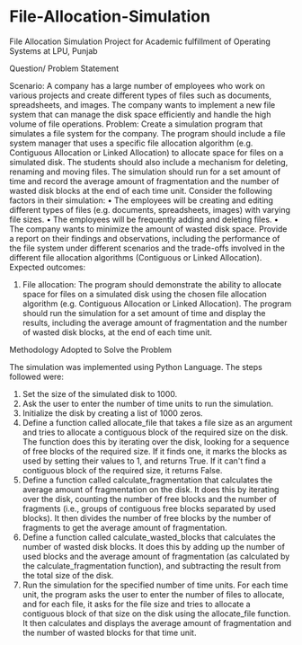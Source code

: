 # File-Allocation-Simulation
File Allocation Simulation Project for Academic fulfillment of Operating Systems at LPU, Punjab



Question/ Problem Statement

Scenario: A company has a large number of employees who work on various projects and create different types of files such as documents, spreadsheets, and images. The company wants to implement a new file system that can manage the disk space efficiently and handle the high volume of file operations.
Problem: Create a simulation program that simulates a file system for the company. The program should include a file system manager that uses a specific file allocation algorithm (e.g. Contiguous Allocation or Linked Allocation) to allocate space for files on a simulated disk. The students should also include a mechanism for deleting, renaming and moving files. The simulation should run for a set amount of time and record the average amount of fragmentation and the number of wasted disk blocks at the end of each time unit.
Consider the following factors in their simulation:
• The employees will be creating and editing different types of files (e.g. documents, spreadsheets, images) with varying file sizes.
• The employees will be frequently adding and deleting files.
• The company wants to minimize the amount of wasted disk space.
Provide a report on their findings and observations, including the performance of the file system under different scenarios and the trade-offs involved in the different file allocation algorithms (Contiguous or Linked Allocation).
Expected outcomes:
1. File allocation: The program should demonstrate the ability to allocate space for files on a simulated disk using the chosen file allocation algorithm (e.g. Contiguous Allocation or Linked Allocation).
The program should run the simulation for a set amount of time and display the results, including the average amount of fragmentation and the number of wasted disk blocks, at the end of each time unit.




Methodology Adopted to Solve the Problem


The simulation was implemented using Python Language.
The steps followed were:
1.	Set the size of the simulated disk to 1000.
2.	Ask the user to enter the number of time units to run the simulation.
3.	Initialize the disk by creating a list of 1000 zeros.
4.	Define a function called allocate_file that takes a file size as an argument and tries to allocate a contiguous block of the required size on the disk. The function does this by iterating over the disk, looking for a sequence of free blocks of the required size. If it finds one, it marks the blocks as used by setting their values to 1, and returns True. If it can't find a contiguous block of the required size, it returns False.
5.	Define a function called calculate_fragmentation that calculates the average amount of fragmentation on the disk. It does this by iterating over the disk, counting the number of free blocks and the number of fragments (i.e., groups of contiguous free blocks separated by used blocks). It then divides the number of free blocks by the number of fragments to get the average amount of fragmentation.
6.	Define a function called calculate_wasted_blocks that calculates the number of wasted disk blocks. It does this by adding up the number of used blocks and the average amount of fragmentation (as calculated by the calculate_fragmentation function), and subtracting the result from the total size of the disk.
7.	Run the simulation for the specified number of time units. For each time unit, the program asks the user to enter the number of files to allocate, and for each file, it asks for the file size and tries to allocate a contiguous block of that size on the disk using the allocate_file function. It then calculates and displays the average amount of fragmentation and the number of wasted blocks for that time unit.
